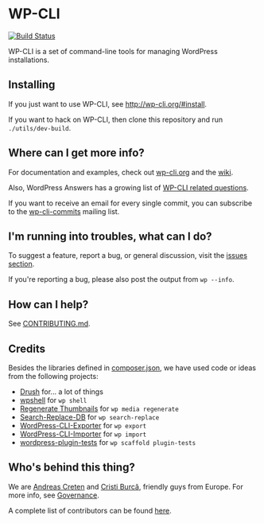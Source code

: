 WP-CLI
======

[![Build Status](https://travis-ci.org/wp-cli/wp-cli.png?branch=master)](https://travis-ci.org/wp-cli/wp-cli)

WP-CLI is a set of command-line tools for managing WordPress installations.

Installing
------------
If you just want to use WP-CLI, see <http://wp-cli.org/#install>.

If you want to hack on WP-CLI, then clone this repository and run `./utils/dev-build`.

Where can I get more info?
--------------------------
For documentation and examples, check out [wp-cli.org](http://wp-cli.org/) and the [wiki](https://github.com/wp-cli/wp-cli/wiki).

Also, WordPress Answers has a growing list of [WP-CLI related questions](http://wordpress.stackexchange.com/questions/tagged/wp-cli).

If you want to receive an email for every single commit, you can subscribe to the [wp-cli-commits](https://groups.google.com/forum/?fromgroups=#!forum/wp-cli-commits) mailing list.

I'm running into troubles, what can I do?
-----------------------------------------
To suggest a feature, report a bug, or general discussion, visit the [issues section](https://github.com/wp-cli/wp-cli/issues).

If you're reporting a bug, please also post the output from `wp --info`.

How can I help?
---------------
See [CONTRIBUTING.md](CONTRIBUTING.md).

Credits
-------
Besides the libraries defined in [composer.json](composer.json), we have used code or ideas from the following projects:

* [Drush](http://drush.ws/) for... a lot of things
* [wpshell](http://code.trac.wordpress.org/browser/wpshell) for `wp shell`
* [Regenerate Thumbnails](http://wordpress.org/plugins/regenerate-thumbnails/) for `wp media regenerate`
* [Search-Replace-DB](https://github.com/interconnectit/Search-Replace-DB) for `wp search-replace`
* [WordPress-CLI-Exporter](https://github.com/Automattic/WordPress-CLI-Exporter) for `wp export`
* [WordPress-CLI-Importer](https://github.com/Automattic/WordPress-CLI-Importer) for `wp import`
* [wordpress-plugin-tests](https://github.com/benbalter/wordpress-plugin-tests/) for `wp scaffold plugin-tests`

Who's behind this thing?
------------------------
We are [Andreas Creten](https://github.com/andreascreten) and [Cristi Burcă](https://github.com/scribu), friendly guys from Europe. For more info, see [Governance](https://github.com/wp-cli/wp-cli/wiki/Governance).

A complete list of contributors can be found [here](https://github.com/wp-cli/wp-cli/contributors).
